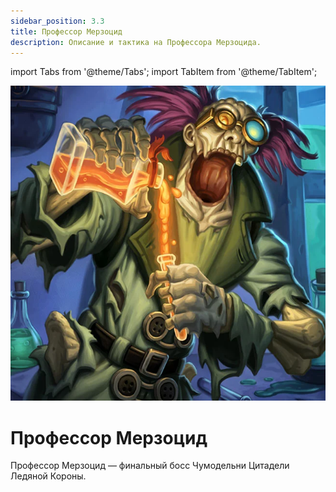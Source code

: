 ```yaml
---
sidebar_position: 3.3
title: Профессор Мерзоцид
description: Описание и тактика на Профессора Мерзоцида.
---
```


import Tabs from '@theme/Tabs';
import TabItem from '@theme/TabItem';

<div className="text--center">

![Professor](/img/icc/Professor_Putricide/Professor_Putricide.png)

</div>

# Профессор Мерзоцид
Профессор Мерзоцид — финальный босс Чумодельни Цитадели Ледяной Короны.
